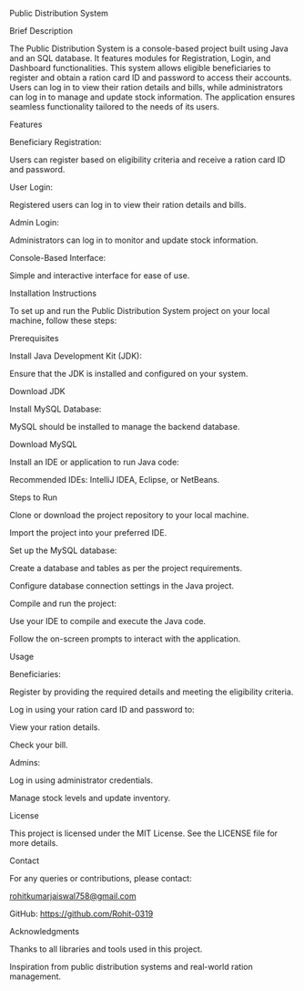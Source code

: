Public Distribution System

Brief Description

The Public Distribution System is a console-based project built using Java and an SQL database. It features modules for Registration, Login, and Dashboard functionalities. This system allows eligible beneficiaries to register and obtain a ration card ID and password to access their accounts. Users can log in to view their ration details and bills, while administrators can log in to manage and update stock information. The application ensures seamless functionality tailored to the needs of its users.

Features

Beneficiary Registration:

Users can register based on eligibility criteria and receive a ration card ID and password.

User Login:

Registered users can log in to view their ration details and bills.

Admin Login:

Administrators can log in to monitor and update stock information.

Console-Based Interface:

Simple and interactive interface for ease of use.

Installation Instructions

To set up and run the Public Distribution System project on your local machine, follow these steps:

Prerequisites

Install Java Development Kit (JDK):

Ensure that the JDK is installed and configured on your system.

Download JDK

Install MySQL Database:

MySQL should be installed to manage the backend database.

Download MySQL

Install an IDE or application to run Java code:

Recommended IDEs: IntelliJ IDEA, Eclipse, or NetBeans.

Steps to Run

Clone or download the project repository to your local machine.

Import the project into your preferred IDE.

Set up the MySQL database:

Create a database and tables as per the project requirements.

Configure database connection settings in the Java project.

Compile and run the project:

Use your IDE to compile and execute the Java code.

Follow the on-screen prompts to interact with the application.

Usage

Beneficiaries:

Register by providing the required details and meeting the eligibility criteria.

Log in using your ration card ID and password to:

View your ration details.

Check your bill.

Admins:

Log in using administrator credentials.

Manage stock levels and update inventory.

License

This project is licensed under the MIT License. See the LICENSE file for more details.

Contact

For any queries or contributions, please contact:

rohitkumarjaiswal758@gmail.com

GitHub: https://github.com/Rohit-0319

Acknowledgments

Thanks to all libraries and tools used in this project.

Inspiration from public distribution systems and real-world ration management.

